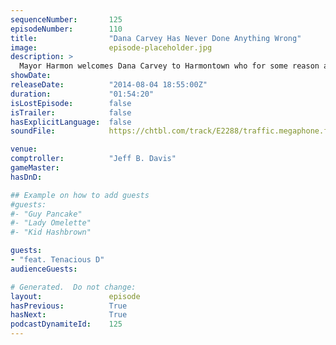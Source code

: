 ```yaml
---
sequenceNumber:       125
episodeNumber:        110
title:                "Dana Carvey Has Never Done Anything Wrong"
image:                episode-placeholder.jpg
description: >
  Mayor Harmon welcomes Dana Carvey to Harmontown who for some reason apologizes for Wayne's World two and out of nowhere, Tenacious D of www.festivalsupreme.com appear out of thin air! In D&D, someone dies.
showDate:             
releaseDate:          "2014-08-04 18:55:00Z"
duration:             "01:54:20"
isLostEpisode:        false
isTrailer:            false
hasExplicitLanguage:  false
soundFile:            https://chtbl.com/track/E2288/traffic.megaphone.fm/STA2785277550.mp3?updated=1556750451

venue:                
comptroller:          "Jeff B. Davis"
gameMaster:           
hasDnD:               

## Example on how to add guests
#guests:
#- "Guy Pancake"
#- "Lady Omelette"
#- "Kid Hashbrown"

guests:
- "feat. Tenacious D"
audienceGuests:

# Generated.  Do not change:
layout:               episode
hasPrevious:          True
hasNext:              True
podcastDynamiteId:    125
---
```

